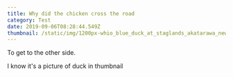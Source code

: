 ```yaml
---
title: Why did the chicken cross the road
category: Test
date: 2019-09-06T08:28:44.549Z
thumbnail: /static/img/1200px-whio_blue_duck_at_staglands_akatarawa_new_zealand.jpg
---
```

To get to the other side.

I know it's a picture of duck in thumbnail
